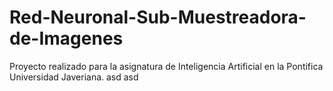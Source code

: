 # Red-Neuronal-Sub-Muestreadora-de-Imagenes
Proyecto realizado para la asignatura de Inteligencia Artificial en la Pontifica Universidad Javeriana.
asd
asd
